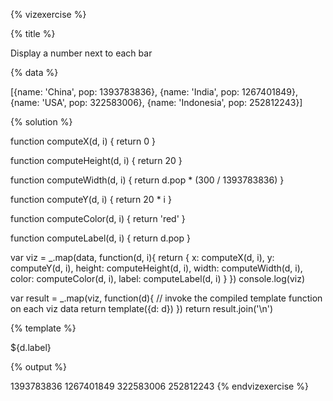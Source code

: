 {% vizexercise %}

{% title %}

Display a number next to each bar

{% data %}

[{name: 'China', pop: 1393783836},
 {name: 'India', pop: 1267401849},
 {name: 'USA', pop: 322583006},
 {name: 'Indonesia', pop: 252812243}]

{% solution %}

function computeX(d, i) {
    return 0
}

function computeHeight(d, i) {
    return 20
}

function computeWidth(d, i) {
    return d.pop * (300 / 1393783836)
}

function computeY(d, i) {
    return 20 * i
}

function computeColor(d, i) {
    return 'red'
}

function computeLabel(d, i) {
    return d.pop
}

var viz = _.map(data, function(d, i){
            return {
                x: computeX(d, i),
                y: computeY(d, i),
                height: computeHeight(d, i),
                width: computeWidth(d, i),
                color: computeColor(d, i),
                label: computeLabel(d, i)
            }
         })
console.log(viz)

var result = _.map(viz, function(d){
         // invoke the compiled template function on each viz data
         return template({d: d})
     })
return result.join('\n')

{% template %}

<g transform="translate(${d.x} ${d.y})">
<rect width="${d.width}"
     height="${d.height}"
     style="fill:${d.color};
            stroke-width:3;
            stroke:rgb(0,0,0)" />
<text x="330" y="10">${d.label}</text>
</g>

{% output %}

<g transform="translate(0 0)">
<rect width="300"
     height="20"
     style="fill:red;
            stroke-width:3;
            stroke:rgb(0,0,0)" />
<text x="330" y="10">1393783836</text>
</g>
<g transform="translate(0 20)">
<rect width="272.79736274685854"
     height="20"
     style="fill:red;
            stroke-width:3;
            stroke:rgb(0,0,0)" />
<text x="330" y="10">1267401849</text>
</g>
<g transform="translate(0 40)">
<rect width="69.43322149418297"
     height="20"
     style="fill:red;
            stroke-width:3;
            stroke:rgb(0,0,0)" />
<text x="330" y="10">322583006</text>
</g>
<g transform="translate(0 60)">
<rect width="54.415663993968145"
     height="20"
     style="fill:red;
            stroke-width:3;
            stroke:rgb(0,0,0)" />
<text x="330" y="10">252812243</text>
</g>
{% endvizexercise %}